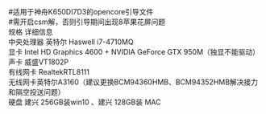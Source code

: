 #适用于神舟K650DI7D3的opencore引导文件  
#需开启csm解，否则引导期间出现8苹果花屏问题  
规格	详细信息  
中央处理器	英特尔 Haswell i7-4710MQ  
显卡	Intel HD Graphics 4600 + NVIDIA GeForce GTX 950M（独显不能驱动）  
声卡	威盛VT1802P  
有线网卡	RealtekRTL8111  
无线网卡英特尔A3160（建议更换BCM94360HMB、BCM94352HMB解决接力和隔空投送问题）  
硬盘	建兴 256GB装win10 、建兴 128GB装 MAC  


